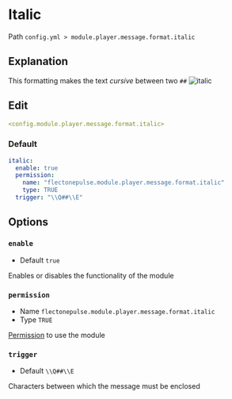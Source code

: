 # Italic
Path `config.yml > module.player.message.format.italic`

## Explanation
This formatting makes the text _cursive_ between two `##`
![italic](/italic.png)

## Edit
```yaml
<config.module.player.message.format.italic>
```

### Default
```yaml
italic:
  enable: true
  permission:
    name: "flectonepulse.module.player.message.format.italic"
    type: TRUE
  trigger: "\\Q##\\E"
```

## Options

### `enable`
- Default `true`

Enables or disables the functionality of the module

### `permission`
- Name `flectonepulse.module.player.message.format.italic`
- Type `TRUE`

[Permission](/en/config/module/#explanation) to use the module

### `trigger`
- Default `\\Q##\\E`

Characters between which the message must be enclosed